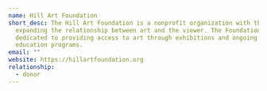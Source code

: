 ```yaml
---
name: Hill Art Foundation
short_desc: The Hill Art Foundation is a nonprofit organization with the goal of
  expanding the relationship between art and the viewer. The Foundation is
  dedicated to providing access to art through exhibitions and ongoing arts
  education programs.
email: ""
website: https://hillartfoundation.org
relationship:
  - donor
---
```

